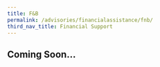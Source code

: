 ```yaml
---
title: F&B
permalink: /advisories/financialassistance/fnb/
third_nav_title: Financial Support
---
```


## **Coming Soon...**
